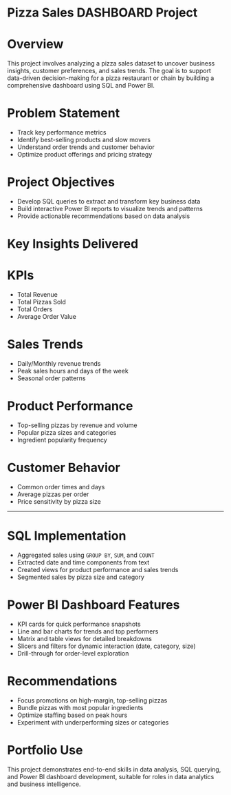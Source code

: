 
# Pizza Sales DASHBOARD Project

# Overview
This project involves analyzing a pizza sales dataset to uncover business insights, customer preferences, and sales trends. The goal is to support data-driven decision-making for a pizza restaurant or chain by building a comprehensive dashboard using SQL and Power BI.

# Problem Statement
- Track key performance metrics
- Identify best-selling products and slow movers
- Understand order trends and customer behavior
- Optimize product offerings and pricing strategy

# Project Objectives
- Develop SQL queries to extract and transform key business data
- Build interactive Power BI reports to visualize trends and patterns
- Provide actionable recommendations based on data analysis

# Key Insights Delivered

# KPIs
- Total Revenue
- Total Pizzas Sold
- Total Orders
- Average Order Value

# Sales Trends
- Daily/Monthly revenue trends
- Peak sales hours and days of the week
- Seasonal order patterns

# Product Performance
- Top-selling pizzas by revenue and volume
- Popular pizza sizes and categories
- Ingredient popularity frequency

# Customer Behavior
- Common order times and days
- Average pizzas per order
- Price sensitivity by pizza size

---

#  SQL Implementation 
- Aggregated sales using `GROUP BY`, `SUM`, and `COUNT`
- Extracted date and time components from text
- Created views for product performance and sales trends
- Segmented sales by pizza size and category


#  Power BI Dashboard Features
- KPI cards for quick performance snapshots
- Line and bar charts for trends and top performers
- Matrix and table views for detailed breakdowns
- Slicers and filters for dynamic interaction (date, category, size)
- Drill-through for order-level exploration



# Recommendations
- Focus promotions on high-margin, top-selling pizzas
- Bundle pizzas with most popular ingredients
- Optimize staffing based on peak hours
- Experiment with underperforming sizes or categories


#  Portfolio Use
This project demonstrates end-to-end skills in data analysis, SQL querying, and Power BI dashboard development, suitable for roles in data analytics and business intelligence.

